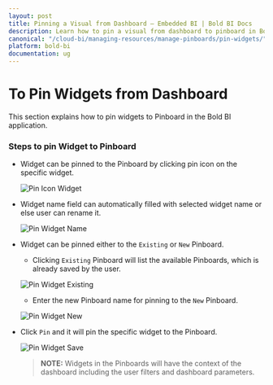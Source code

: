 ```yaml
---
layout: post
title: Pinning a Visual from Dashboard – Embedded BI | Bold BI Docs
description: Learn how to pin a visual from dashboard to pinboard in Bold BI Embedded. Pinboard is a collection of widgets from various dashboards pinned to it.
canonical: "/cloud-bi/managing-resources/manage-pinboards/pin-widgets/"
platform: bold-bi
documentation: ug
---
```


# To Pin Widgets from Dashboard

This section explains how to pin widgets to Pinboard in the Bold BI application.

### Steps to pin Widget to Pinboard

* Widget can be pinned to the Pinboard by clicking pin icon on the specific widget.

    ![Pin Icon Widget](/bold-bi-docs/static/assets/embedded/managing-resources/manage-pinboards/images/pin-icon-widget.png#width=50%)
    
* Widget name field can automatically filled with selected widget name or else user can rename it.

    ![Pin Widget Name](/bold-bi-docs/static/assets/embedded/managing-resources/manage-pinboards/images/pin-widget-name.png#width=45%)

* Widget can be pinned either to the `Existing` or `New` Pinboard.

    * Clicking `Existing` Pinboard will list the available Pinboards, which is already saved by the user.  
    
    ![Pin Widget Existing](/bold-bi-docs/static/assets/embedded/managing-resources/manage-pinboards/images/pin-widget-existing.png#width=45%)

    * Enter the new Pinboard name for pinning to the `New` Pinboard.
    
    ![Pin Widget New](/bold-bi-docs/static/assets/embedded/managing-resources/manage-pinboards/images/pin-widget-new.png#width=45%)

* Click `Pin` and it will pin the specific widget to the Pinboard.

    ![Pin Widget Save](/bold-bi-docs/static/assets/embedded/managing-resources/manage-pinboards/images/pin-widget-save.png#width=45%)

    > **NOTE:** Widgets in the Pinboards will have the context of the dashboard including the user filters and dashboard parameters.